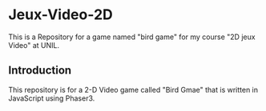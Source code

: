 # Jeux-Video-2D
This is a Repository for a game named "bird game" for my course "2D jeux Video" at UNIL.

## Introduction

This repository is for a 2-D Video game called "Bird Gmae" that is written in JavaScript using Phaser3. 
